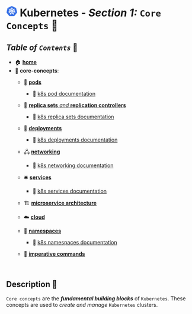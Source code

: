 # <img src="../assets/img/k8s.png" width="30px"> **Kubernetes** - ***Section 1:*** `Core Concepts` 🧠
## ***Table*** *of* ***`Contents`*** 📜

* 🏠 [**home**](../README.md)
* 🧠 **core-concepts**:
  * 🐋 [**pods**](01-pods/README.md)
    * 🔗 <a href="https://kubernetes.io/docs/concepts/workloads/pods/" target="_blank">k8s pod documentation</a>
  * 👯 [**replica sets** *and* **replication controllers**](02-replica-sets/README.md)
    * 🔗 <a href="https://kubernetes.io/docs/concepts/workloads/controllers/replicaset/" target="_blank">k8s replica sets documentation</a>
  * 🚀 [**deployments**](03-deployments/README.md)
    * 🔗 <a href="https://kubernetes.io/docs/concepts/workloads/controllers/deployment/" target="_blank">k8s deployments documentation</a>
  * 🖧 [**networking**](04-networking/README.md)
    * 🔗 <a href="https://kubernetes.io/docs/concepts/cluster-administration/networking/" target="_blank">k8s networking documentation</a>
    
  * 🛎️ [**services**](05-services/README.md)
    * 🔗 <a href="https://kubernetes.io/docs/concepts/services-networking/service/" target="_blank">k8s services documentation</a>
  * 🏗️ [**microservice architecture**](06-microservices-architecture/README.md)
  * ☁️ [**cloud**](07-kubernetes-on-cloud/README.md)
  * 📛 [**namespaces**](08-namespaces/README.md)
    * 🔗 <a href="https://kubernetes.io/docs/concepts/overview/working-with-objects/namespaces/" target="_blank">k8s namespaces documentation</a>
  * 🧙 [**imperative commands**](09-imperative-commands/README.md)

<br />

## **Description** 👀

`Core concepts` are the ***fundamental building blocks*** of `Kubernetes`. These concepts are used to *create and manage* `Kubernetes` clusters.
